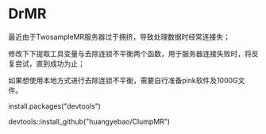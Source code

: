 # DrMR

最近由于TwosampleMR服务器过于拥挤，导致处理数据时经常连接失；

修改下下提取工具变量与去除连锁不平衡两个函数，用于服务器连接失败时，将反复尝试，直到成功为止；

如果想使用本地方式进行去除连锁不平衡，需要自行准备pink软件及1000G文件。

install.packages("devtools")

devtools::install_github("huangyebao/ClumpMR")
